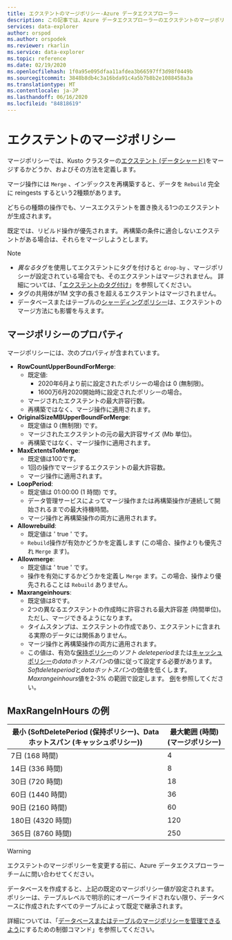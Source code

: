 ```yaml
---
title: エクステントのマージポリシー-Azure データエクスプローラー
description: この記事では、Azure データエクスプローラーのエクステントのマージポリシーについて説明します。
services: data-explorer
author: orspod
ms.author: orspodek
ms.reviewer: rkarlin
ms.service: data-explorer
ms.topic: reference
ms.date: 02/19/2020
ms.openlocfilehash: 1f0a95e095dfaa11afdea3b66597ff3d98f0449b
ms.sourcegitcommit: 3848b8db4c3a16bda91c4a5b7b8b2e1088458a3a
ms.translationtype: MT
ms.contentlocale: ja-JP
ms.lasthandoff: 06/16/2020
ms.locfileid: "84818619"
---
```

# <a name="extents-merge-policy"></a>エクステントのマージポリシー

マージポリシーでは、Kusto クラスターの[エクステント (データシャード)](../management/extents-overview.md)をマージするかどうか、およびその方法を定義します。

マージ操作には `Merge` 、インデックスを再構築すると、データを `Rebuild` 完全に reingests するという2種類があります。

どちらの種類の操作でも、ソースエクステントを置き換える1つのエクステントが生成されます。

既定では、リビルド操作が優先されます。 再構築の条件に適合しないエクステントがある場合は、それらをマージしようとします。  

> [!NOTE]
> * *異なる*タグを使用してエクステントにタグを付けると `drop-by` 、マージポリシーが設定されている場合でも、そのエクステントはマージされません。 詳細については、「[エクステントのタグ付け](../management/extents-overview.md#extent-tagging)」を参照してください。
> * タグの共用体が1M 文字の長さを超えるエクステントはマージされません。
> * データベースまたはテーブルの[シャーディングポリシー](./shardingpolicy.md)は、エクステントのマージ方法にも影響を与えます。

## <a name="merge-policy-properties"></a>マージポリシーのプロパティ

マージポリシーには、次のプロパティが含まれています。

* **RowCountUpperBoundForMerge**:
    * 既定値: 
      * 2020年6月より前に設定されたポリシーの場合は 0 (無制限)。
      * 1600万6月2020開始時に設定されたポリシーの場合。
    * マージされたエクステントの最大許容行数。
    * 再構築ではなく、マージ操作に適用されます。  
* **OriginalSizeMBUpperBoundForMerge**:
    * 既定値は 0 (無制限) です。
    * マージされたエクステントの元の最大許容サイズ (Mb 単位)。
    * 再構築ではなく、マージ操作に適用されます。  
* **MaxExtentsToMerge**:
    * 既定値は100です。
    * 1回の操作でマージするエクステントの最大許容数。
    * マージ操作に適用されます。
* **LoopPeriod**:
    * 既定値は 01:00:00 (1 時間) です。
    * データ管理サービスによってマージ操作または再構築操作が連続して開始されるまでの最大待機時間。
    * マージ操作と再構築操作の両方に適用されます。
* **Allowrebuild**:
    * 既定値は ' true ' です。
    * `Rebuild`操作が有効かどうかを定義します (この場合、操作よりも優先され `Merge` ます)。
* **Allowmerge**:
    * 既定値は ' true ' です。
    * 操作を有効にするかどうかを定義し `Merge` ます。この場合、操作より優先されることは `Rebuild` ありません。
* **Maxrangeinhours**:
    * 既定値は8です。
    * 2つの異なるエクステントの作成時に許容される最大許容差 (時間単位)。ただし、マージできるようになります。
    * タイムスタンプは、エクステントの作成であり、エクステントに含まれる実際のデータには関係ありません。
    * マージ操作と再構築操作の両方に適用されます。
    * この値は、有効な[保持ポリシー](./retentionpolicy.md)の*ソフト deleteperiod*または[キャッシュポリシー](./cachepolicy.md)の*dataホットスパン*の値に従って設定する必要があります。 *Softdeleteperiod*と*dataホットスパン*の価値を低くします。 *Maxrangeinhours*値を2-3% の範囲で設定します。 [例](#maxrangeinhours-examples)を参照してください。

## <a name="maxrangeinhours-examples"></a>MaxRangeInHours の例

|最小 (SoftDeletePeriod (保持ポリシー)、Dataホットスパン (キャッシュポリシー))|最大範囲 (時間) (マージポリシー)|
|--------------------------------------------------------------------|---------------------------------|
|7日 (168 時間)                                                  | 4                               |
|14日 (336 時間)                                                 | 8                               |
|30日 (720 時間)                                                 | 18                              |
|60日 (1440 時間)                                               | 36                              |
|90日 (2160 時間)                                               | 60                              |
|180日 (4320 時間)                                              | 120                             |
|365日 (8760 時間)                                              | 250                             |

> [!WARNING]
> エクステントのマージポリシーを変更する前に、Azure データエクスプローラーチームに問い合わせてください。

データベースを作成すると、上記の既定のマージポリシー値が設定されます。 ポリシーは、テーブルレベルで明示的にオーバーライドされない限り、データベースに作成されたすべてのテーブルによって既定で継承されます。

詳細については、「[データベースまたはテーブルのマージポリシーを管理できるよう](../management/merge-policy.md)にするための制御コマンド」を参照してください。
